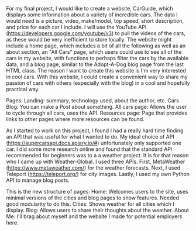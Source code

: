 For my final project, I would like to create a website, CarGuide, which displays some information about a variety of incredible cars. The data I would need is a picture, video, make/model, top speed, short description, and price for each car I include. I will use the YouTube API (https://developers.google.com/youtube/v3) to pull the videos of the cars, as these would be very inefficient to store locally. The website might include a home page, which includes a bit of all the following as well as an about section, an "All Cars" page, which users could use to see all of the cars in my website, with functions to perhaps filter the cars by the available data, and a blog page, similar to the Adopt-A-Dog blog page from the last HTML class. The reason I want to create this website is I'm very interested in cool cars. With this website, I could create a convenient way to share my passion of cars with others (especially with the blog) in a cool and hopefully practical way.

Pages: Landing: summary, technology used, about the author, etc.
Cars Blog: You can make a Post about something.
All cars page: Allows the user to cycle through all cars, uses the API.
Resources page: Page that provides links to other pages where more resources can be found.

As I started to work on this project, I found I had a really hard time finding an API that was useful for what I wanted to do. My ideal choice of API (https://supercarsapi.docs.apiary.io/#) unfortunately
only supported one car. I did some more research online and found that the standard API recommended for beginners was to a a weather project. It is for that reason who I came up with Weather-Global. I used 
three APIs. First, MetaWeather (https://www.metaweather.com/) for the weather forecasts. Next, I used Teleport (https://teleport.org/) for city images. Lastly, I used my own Python API to manage blog posts.

This is the new structure of pages:
Home: Welcomes users to the site, uses minimal versions of the cities and blog pages to show features. Needed good modularity to do this.
Cities: Shows weather for all cities which I display.
Blog: Allows users to share their thoughts about the weather.
About Me: I'll brag about myself and the website I made for potential employers here.
